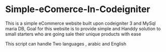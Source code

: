 # Simple-eComerce-In-Codeigniter
  This is a simple eCommerce website built upon codeigniter 3 and MySql maria DB, Goal for this website is to provide simple and Handdy solution to small starters who are going sale their unique products with ease

This  script can handle Two languages , arabic and English
